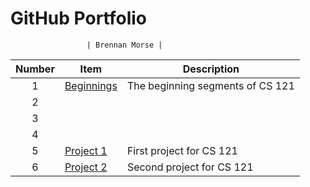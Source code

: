 #    GitHub Portfolio

                     | Brennan Morse | 



| Number | Item                                                                                                       | Description                      |
|:------:|------------------------------------------------------------------------------------------------------------|----------------------------------|
|   1    | [Beginnings](https://github.com/FieryFoxed/Github-Portfolio/tree/main/Beginnings)                          | The beginning segments of CS 121 |
|   2    | []()                                                                                                       |                                  |
|   3    | []()                                                                                                       |                                  |
|   4    | []()                                                                                                       |                                  |
|   5    | [Project 1](https://github.com/FieryFoxed/Github-Portfolio/blob/main/Project%20Number%20One/Project1.java) | First project for CS 121         |
|   6    | [Project 2](https://github.com/FieryFoxed/Github-Portfolio/tree/main/Project%20Number%20Two)               | Second project for CS 121        |